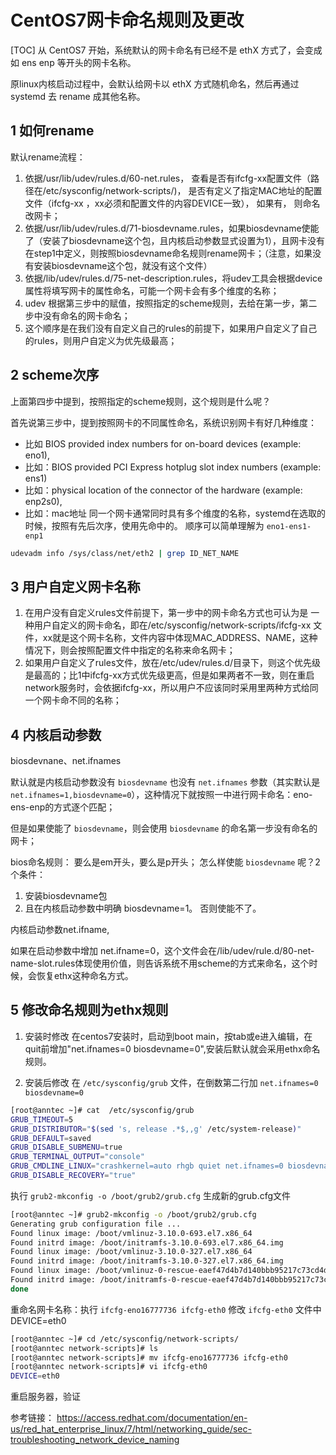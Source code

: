 # CentOS7网卡命名规则及更改
[TOC]
从 CentOS7 开始，系统默认的网卡命名有已经不是 ethX 方式了，会变成如 ens enp 等开头的网卡名称。

原linux内核启动过程中，会默认给网卡以 ethX 方式随机命名，然后再通过 systemd 去 rename 成其他名称。

## 1 如何rename
默认rename流程：
1. 依据/usr/lib/udev/rules.d/60-net.rules， 查看是否有ifcfg-xx配置文件（路径在/etc/sysconfig/network-scripts/)， 是否有定义了指定MAC地址的配置文件（ifcfg-xx ，xx必须和配置文件的内容DEVICE一致）， 如果有， 则命名改网卡；
2. 依据/usr/lib/udev/rules.d/71-biosdevname.rules，如果biosdevname使能了（安装了biosdevname这个包，且内核启动参数显式设置为1），且网卡没有在step1中定义，则按照biosdevname命名规则rename网卡；（注意，如果没有安装biosdevname这个包，就没有这个文件）
3. 依据/lib/udev/rules.d/75-net-description.rules，将udev工具会根据device属性将填写网卡的属性命名，可能一个网卡会有多个维度的名称；
4. udev 根据第三步中的赋值，按照指定的scheme规则，去给在第一步，第二步中没有命名的网卡命名；
5. 这个顺序是在我们没有自定义自己的rules的前提下，如果用户自定义了自己的rules，则用户自定义为优先级最高；

## 2 scheme次序
上面第四步中提到，按照指定的scheme规则，这个规则是什么呢？   

首先说第三步中，提到按照网卡的不同属性命名，系统识别网卡有好几种维度：  
* 比如 BIOS provided index numbers for on-board devices (example: eno1),
* 比如：BIOS provided PCI Express hotplug slot index numbers (example: ens1) 
* 比如：physical location of the connector of the hardware (example: enp2s0), 
* 比如：mac地址
同一个网卡通常同时具有多个维度的名称，systemd在选取的时候，按照有先后次序，使用先命中的。
顺序可以简单理解为 ```eno1-ens1-enp1```
```bash
udevadm info /sys/class/net/eth2 | grep ID_NET_NAME
```

## 3 用户自定义网卡名称

1. 在用户没有自定义rules文件前提下，第一步中的网卡命名方式也可认为是 一种用户自定义的网卡命名，即在/etc/sysconfig/network-scripts/ifcfg-xx 文件，xx就是这个网卡名称，文件内容中体现MAC_ADDRESS、NAME，这种情况下，则会按照配置文件中指定的名称来命名网卡；
2. 如果用户自定义了rules文件，放在/etc/udev/rules.d/目录下，则这个优先级是最高的；比1中ifcfg-xx方式优先级更高，但是如果两者不一致，则在重启network服务时，会依据ifcfg-xx，所以用户不应该同时采用里两种方式给同一个网卡命不同的名称；

## 4 内核启动参数
biosdevnane、net.ifnames

默认就是内核启动参数没有 ```biosdevname``` 也没有 ```net.ifnames``` 参数（其实默认是 ```net.ifnames=1,biosdevname=0```），这种情况下就按照一中进行网卡命名：eno-ens-enp的方式逐个匹配；

但是如果使能了 ```biosdevname```，则会使用 ```biosdevname``` 的命名第一步没有命名的网卡；

bios命名规则：
要么是em开头，要么是p开头；
怎么样使能 ```biosdevname``` 呢？2个条件：
1. 安装biosdevname包
2. 且在内核启动参数中明确 biosdevname=1。
否则使能不了。

内核启动参数net.ifname,

如果在启动参数中增加 net.ifname=0，这个文件会在/lib/udev/rule.d/80-net-name-slot.rules体现使用价值，则告诉系统不用scheme的方式来命名，这个时候，会恢复ethx这种命名方式。

## 5 修改命名规则为ethx规则
1. 安装时修改
在centos7安装时，启动到boot main，按tab或e进入编辑，在quit前增加"net.ifnames=0 biosdevname=0",安装后默认就会采用ethx命名规则。

2. 安装后修改
在 ```/etc/sysconfig/grub``` 文件，在倒数第二行加 ```net.ifnames=0 biosdevname=0```
```bash
[root@anntec ~]# cat  /etc/sysconfig/grub 
GRUB_TIMEOUT=5
GRUB_DISTRIBUTOR="$(sed 's, release .*$,,g' /etc/system-release)"
GRUB_DEFAULT=saved
GRUB_DISABLE_SUBMENU=true
GRUB_TERMINAL_OUTPUT="console"
GRUB_CMDLINE_LINUX="crashkernel=auto rhgb quiet net.ifnames=0 biosdevname=0"
GRUB_DISABLE_RECOVERY="true"
```
执行 ```grub2-mkconfig -o /boot/grub2/grub.cfg``` 生成新的grub.cfg文件
```bash
[root@anntec ~]# grub2-mkconfig -o /boot/grub2/grub.cfg
Generating grub configuration file ...
Found linux image: /boot/vmlinuz-3.10.0-693.el7.x86_64
Found initrd image: /boot/initramfs-3.10.0-693.el7.x86_64.img
Found linux image: /boot/vmlinuz-3.10.0-327.el7.x86_64
Found initrd image: /boot/initramfs-3.10.0-327.el7.x86_64.img
Found linux image: /boot/vmlinuz-0-rescue-eaef47d4b7d140bbb95217c73cd4d2e9
Found initrd image: /boot/initramfs-0-rescue-eaef47d4b7d140bbb95217c73cd4d2e9.img
done
```
重命名网卡名称：执行 ```ifcfg-eno16777736 ifcfg-eth0``` 修改 ```ifcfg-eth0``` 文件中 DEVICE=eth0
```bash
[root@anntec ~]# cd /etc/sysconfig/network-scripts/
[root@anntec network-scripts]# ls
[root@anntec network-scripts]# mv ifcfg-eno16777736 ifcfg-eth0
[root@anntec network-scripts]# vi ifcfg-eth0
DEVICE=eth0
```
重启服务器，验证

参考链接：
https://access.redhat.com/documentation/en-us/red_hat_enterprise_linux/7/html/networking_guide/sec-troubleshooting_network_device_naming
